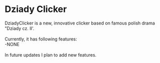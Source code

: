 # Dziady Clicker
DziadyClicker is a new, innovative clicker based on famous polish drama "Dziady cz. II'.\
\
Currently, it has following features:\
-NONE\
\
In future updates I plan to add new features.
